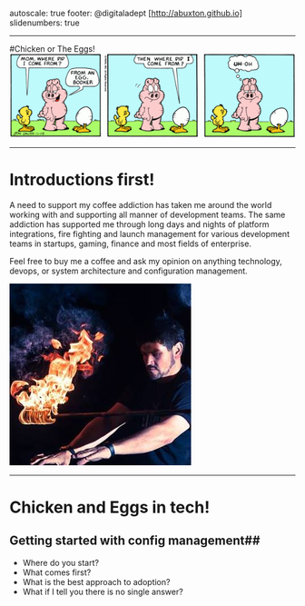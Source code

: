autoscale: true 
footer: @digitaladept [http://abuxton.github.io]
slidenumbers: true

---
#Chicken or The Eggs!
![cote fit original](_images/cote-orson-jimdavis.png)


---
# Introductions first! 

A need to support my coffee addiction has taken me around the world working with and supporting all manner of development teams. The same addiction has supported me through long days and nights of platform integrations, fire fighting and launch management for various development teams in startups, gaming, finance and most fields of enterprise.

Feel free to buy me a coffee and ask my opinion on anything technology, devops, or system architecture and  configuration management.

![right fit](../_shared/_images/me_fire_cmoss_e42014.jpg)


---
# Chicken and Eggs in tech! #
## Getting started with config management##

* Where do you start?
* What comes first?
* What is the best approach to adoption? 
* What if I tell you there is no single answer?